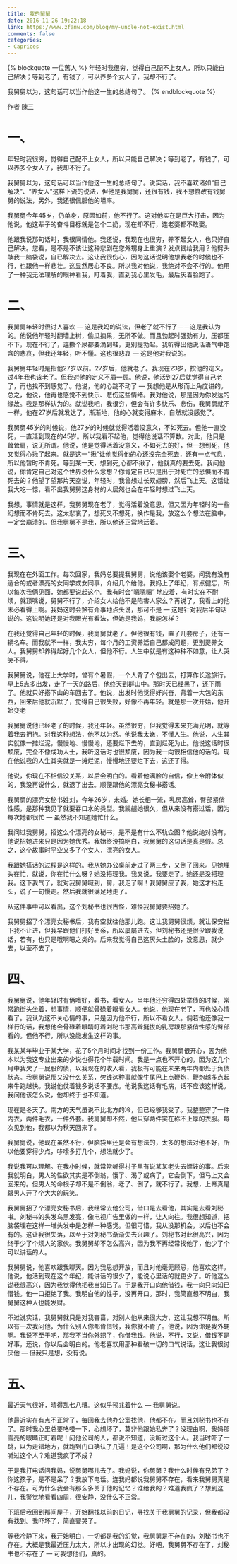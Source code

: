```yaml
---
title: 我的舅舅
date: 2016-11-26 19:22:18
link: https://www.zfanw.com/blog/my-uncle-not-exist.html
comments: false
categories:
- Caprices
---
```

{% blockquote   一位舊人 %}
年轻时我很穷，觉得自己配不上女人，所以只能自己解决；等到老了，有钱了，可以养多个女人了，我却不行了。

我舅舅以为，这句话可以当作他这一生的总结句了。
{% endblockquote %}
<!-- excerpt -->
作者 陳三
# 一、

年轻时我很穷，觉得自己配不上女人，所以只能自己解决；等到老了，有钱了，可以养多个女人了，我却不行了。

我舅舅以为，这句话可以当作他这一生的总结句了。说实话，我不喜欢诸如“自己解决”、“养女人”这样下流的说法，但他是我舅舅，还很有钱，我不想篡改有钱舅舅的说法，另外，我还很佩服他的坦率。

我舅舅今年45岁，仍单身，原因如前，他不行了。这对他实在是巨大打击，因为他说，他这辈子的奋斗目标就是包个二奶，现在却不行，连老婆都不敢娶。

他跟我说那句话时，我很同情他。我还说，我现在也很穷，养不起女人，也只好自己解决。您看，是不是不该让这种悲剧在您外甥身上重演？发点钱给我用？他劈头敲我一脑袋说，自已解决去。这让我很伤心，因为这话说明他想我老的时候也不行，也跟他一样悲壮。这显然居心不良。所以我对他说，我绝对不会不行的。他用了一种我无法理解的眼神看我，盯着我，直到我心里发毛，最后灰着脸跑了。　　

# 二、

我舅舅年轻时很讨人喜欢 — 这是我妈的说法，但老了就不行了－－这是我认为的。他说他年轻时翻墙上树，偷瓜摘果，无所不做。而且勃起时强劲有力，压都压不下，现在不行了，连撒个尿都要滴到鞋，更别提勃起。我听得出他说话语气中饱含的悲哀，但我还年轻，听不懂。这也很悲哀 — 这是他对我说的。

我舅舅年轻时是指他27岁以前。27岁后，他就老了。我现在23岁，按他的定义，过4年我也该老了。但我对他的定义不屑一顾。他说，他活到27后就觉得自己老了，再也找不到感觉了。他说，他的心跳不动了 — 我想他是从形而上角度讲的。总之，他说，他再也感觉不到快乐、悲伤这些情绪。我对他说，那是因为你发达的缘故。我是那样认为的。就说我吧，我很穷，但会有许多快乐、悲伤，我舅舅就不一样，他在27岁后就发达了，渐渐地，他的心就变得麻木，自然就没感觉了。

我舅舅45岁的时候说，他27岁的时候就觉得活着没意义，不如死去。但他一直没死，一直活到现在的45岁。所以我看不起他，觉得他说话不算数。对此，他只是耸耸肩，说无所谓。他说，他是觉得活着没意义，不如死去的好，但一想到死，他又觉得心揪了起来。就是这一“揪”让他觉得他的心还没完全死去，还有一点气息，所以他暂时不肯死。等到某一天，想到死,心都不揪了，他就真的要去死。我问他说，你肯定自己对这个世界没什么念想？你肯定自已只是出于对死亡的恐惧而不肯死去的？他望了望那片天空说，年轻时，我曾想过长双翅膀，然后飞上天。这话让我大吃一惊，看不出我舅舅这身材的人居然也会在年轻时想过飞上天。

我想，事情就是这样，我舅舅现在老了，觉得活着没意思，但又因为年轻时的一些幻想而不肯死去。这太悲哀了，想死又不想死，换作是我，放这么个想法在脑中，一定会崩溃的。但我舅舅不是我，所以他还正常地活着。

# 三、

我现在在外面工作。每次回家，我妈总要提我舅舅，说他该娶个老婆，问我有没有适合的或者漂亮的女同学或女同事，介绍几个给他。我妈上了年纪，有点健忘，所以每次我俩见面，她都要说起这个。我有时会“嗯嗯嗯” 地应着，有时实在不耐烦，就顶嘴说，舅舅不行了，介绍女人给他不是陷害人家么？再说了，我看上的他未必看得上啊。我妈这时会煞有介事地点头说，那可不是 — 这是针对我后半句话说的。这说明她还是对我眼光有看法，但她是我妈，我能怎样？

在我还觉得自己年轻的时候，我舅舅就老了。但他很有钱，置了几套房子，还有一辆名车。而我就不一样，我太穷，每个月的工资养活自己都成问题，更别提养女人。我舅舅却养得起好几个女人，但他不行。人生中就是有这种种不如意，让人哭笑不得。

我舅舅说，他在上大学时，曾有个暑假，一个人背了个包出去，打算作长途旅行。早上5点多出发，走了一天的路后，他终天到群山中。那时天已经黑了，还下雨了。他就只好搭下山的车回去了。他说，出发时他觉得好兴奋，背着一大包的东西，回来后他就沉默了，觉得自己很失败，好像不再年轻。就是那一次开始，他开始变老

我舅舅说他已经老了的时候，我还年轻。虽然很穷，但我觉得未来充满光明，就等着我去拥抱。对我这种想法，他不以为然。他说我太嫩，不懂人生。他说，人生其实就像一摊烂泥，慢慢地、慢慢地，还要烂下去的，直到烂死为止。他说这话时很颓废，完全不像成功人士，我听这话时也很颓废，因为我一向很相信他的话的。现在他说我的人生其实就是一摊烂泥，慢慢地还要烂下去，这还了得。

他说，你现在不相信没关系，以后会明白的。看着他满脸的自信，像上帝附体似的，我没再说什么，就退了出去。顺便跟他的漂亮女秘书搭话。

我舅舅的漂亮女秘书姓刘，今年26岁，未婚。她长相一流，乳房高耸，臀部紧俏性感，是那种我见了就要吞口水的类型。我觊觎她很久，但从来没有搭过话，因为每次她都很忙 — 虽然我不知道她忙什么。

我问过我舅舅，招这么个漂亮的女秘书，是不是有什么不轨企图？他说绝对没有，他说招她进来只是因为她优秀。我始终没搞明白，我舅舅的这句话是真是假。总之，这个故事时平空又多了个女人，漂亮的女人。

我跟她搭话的过程是这样的。我从她办公桌前走过了两三步，又倒了回来。见她埋头在忙，就说，你在忙什么呀？她没搭理我。我又说，我要走了。她还是没搭理我。这下我气了，就对我舅舅喊到，舅，我走了啊！我舅舅应了我，她这才抬走头，说了一句慢走。然后我就很满足地走了。

从这件事中可以看出，这个刘秘书也很古怪，难怪我舅舅要招她了。

我舅舅招了个漂亮女秘书后，我有空就往他那儿跑。这让我舅舅很烦，就让保安拦下我不让进，但我早跟他们打好关系，所以屡屡进去。但刘秘书还是很少跟我说话，若有，也只是哦啊嗯之类的。后来我觉得自己这灰头土脸的，没意思，就少去，以至不去了。

# 四、

我舅舅说，他年轻时有俩嗜好，看书，看女人。当年他还穷得四处举债的时候，常常跑街头坐着，想事情，顺便就骨碌着眼看女人。他说，他现在老了，再也没心情看了。我认为这不关心情的事，只是因为他不行，所以不看女人。倘若他还像我一样行的话，我想他会骨碌着眼睛盯着刘秘书那高耸挺拔的乳房跟那紧俏性感的臀部看的。但他不行，所以没能发生这样的事。

我某某年毕业于某大学，花了5个月时间才找到一份工作。我舅舅很开心，因为他本以为我这专业出来的少说也得花个半载时间。我是一点也不开心的，因为这几个月中我欠了一屁股的债，以我现在的收入看，我极有可能在未来两年内都处于负债状态。我舅舅说那又没什么关系，欠钱这种事就像牛尾巴上点鞭炮，鞭炮越多点起来牛跑越快。我说他仗着钱多说话不腰疼。他说我这话有毛病，话不应该这样说。我问他该怎么说，他却终于也不知道。

现在是冬天了。南方的天气虽说不比北方的冷，但已经够我受了。我整整穿了一件内衣，两件毛衣，一件外套。我舅舅却不然，他只穿两件实在称不上厚的衣服。每次见到他，我都以为秋天回来了。

我舅舅说，他现在虽然不行，但脑袋里还是会有想法的，太多的想法对他不好，所以他要穿得少点，哆嗦多打几个，想法就少了。

我说我可以理解。在我小时候，就常常听得村子里有说某某老头去嫖妓的事。后来我就明白，男人的性欲其实是不倒翁，饿了、渴了或病了，它会倒下，但马上又会回来的。但男人的命根子却不是不倒翁，老了、倒了，就不行了。我想，上帝真是跟男人开了个大大的玩笑。

我舅舅招了个漂亮女秘书后，我经常去他公司，借口是去看他，其实是去看刘秘书。刘秘书的头发乌黑发亮，像电视广告里做的一样，让人向往。我很想知道，把脑袋埋在这样一堆头发中是怎样一种感觉。但很可惜，我从没那机会，以后也不会有的。这让我很失落，以至于对刘秘书渐渐失去兴趣了。刘秘书对此很高兴，因为终于少了个烦人的家伙。我舅舅却不怎么高兴，因为我不再经常找他了，他少了个可以讲话的人。

我舅舅说，他喜欢跟我聊天。因为我思想开放，而且对他毫无顾忌，他喜欢这样。他说，他活到现在这个年纪，能讲话的很少了，能说心里话的就更少了。听他这么说我很高兴，因为我觉得他把我当知已了。于是我开口向他借钱，我一向只向知已借钱。他一口拒绝了我。我明白他的性子，没再开口。那时，我简直想不明白，我舅舅这种人也能发财。

不过说实话，我舅舅就只是对我吝啬，对别人他从来很大方，这让我想不明白。所以有一次我问他，为什么别人你都肯借钱，我你就不肯了。他说，因为你是我外甥啊。我说不至于吧，那我不当你外甥了，你借我钱。他说，不行，又说，借钱不是好事，还说，你以后会明白的。他老喜欢用那种看破一切的口气说话，这让我很讨厌他 — 但我只是想，没有说。

# 五、

最近天气很好，晴得乱七八糟。这似乎预兆着什么 — 我舅舅说。

他最近实在有点不正常了，每回我去他办公室找他，他都不在。而且刘秘书也不在了。那时我心里总要咯噔一下，心想坏了，莫非他跟她私奔了？没理由啊，我妈那雪亮的眼睛正盯着呢！问他公司的人，都说不知道，没听过这个人。我当时吓了一跳，以为走错地方，就跑到门口确认了几遍！是这个公司啊，那为什么他们都说没听过这个人？难道我疯了不成？

于是我打电话问我妈，说舅舅哪儿去了。我妈说，你舅舅？我什么时候有兄弟了？你这孩子，是不是呆了？我放下电话。连我妈都说我舅舅不存在，看来我舅舅真是不存在。可为什么我会有那么多关于他的记忆？谁给我的？难道我疯了？想到这儿，我警觉地看看四周，很安静，没什么不正常。

下班后我回到那间屋子，开始翻找以前的日记，寻找关于我舅舅的记录，但我都没有找到。我吓坏了，简直要哭了。

等我冷静下来，我开始明白，一切都是我的幻觉，我舅舅是不存在的，刘秘书也不存在。大概是我最近压力太大，所以才出现的幻觉。好吧，我舅舅不存在了，刘秘书也不存在了 — 可我想他们，真的。